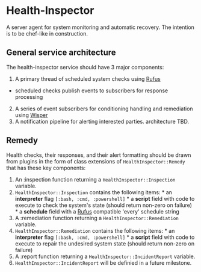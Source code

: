 # Health-Inspector
A server agent for system monitoring and automatic recovery. The intention is to
be chef-like in construction.

## General service architecture
The health-inspector service should have 3 major components:

1. A primary thread of scheduled system checks using
[Rufus](https://github.com/jmettraux/rufus-scheduler)
  * scheduled checks publish events to subscribers for response processing
2. A series of event subscribers for conditioning handling and remediation using
[Wisper](https://github.com/krisleech/wisper)
3. A notification pipeline for alerting interested parties. architecture TBD.

## Remedy
Health checks, their responses, and their alert formatting should be drawn from
plugins in the form of class extensions of `HealthInspector::Remedy` that has
these key components:

1. An :inspection function returning a `HealthInspector::Inspection` variable.
  1. `HealthInspector::Inspection` contains the following items:
    * an **interpreter** flag `[:bash, :cmd, :powershell]`
    * a **script** field with code to execute to check the system's state
(should return non-zero on failure)
    * a **schedule** field with a [Rufus](https://github.com/jmettraux/rufus-scheduler)
compatible 'every' schedule string
2. A :remediation function returning a `HealthInspector::Remediation` variable.
  2. `HealthInspector::Remediation` contains the following items:
    * an **interpreter** flag `[:bash, :cmd, :powershell]`
    * a **script** field with code to execute to repair the undesired system state
(should return non-zero on failure)
2. A :report function returning a `HealthInspector::IncidentReport` variable.
  2. `HealthInspector::IncidentReport` will be definied in a future milestone. 
